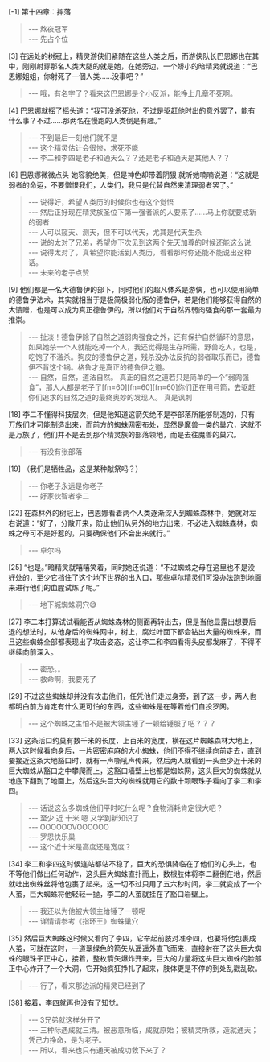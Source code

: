 
[-1] 第十四章：摔落
>--- 熬夜冠军<br>
>--- 先占个位<br>

[3] 在远处的树冠上，精灵游侠们紧随在这些人类之后，而游侠队长巴恩娜也在其中，刚刚射穿那名人类大腿的就是她，在她旁边，一个娇小的暗精灵就说道：“巴恩娜姐姐，你射死了一個人类……没事吧？”
>--- 哦，有名字了？看来这巴恩娜是个小反派，能挣上几章不死啊。<br>

[4] 巴恩娜就摇了摇头道：“我可没杀死他，不过是驱赶他时出的意外罢了，能有什么事？不过……那两名在慢跑的人类倒是有趣。”
>--- 不到最后一刻他们就不是<br>
>--- 这个精灵估计会很惨，求死不能<br>
>--- 李二和李四是老子和通天么？？还是老子和通天是其他人？？<br>

[6] 巴恩娜微微点头 她容貌绝美，但是神色却带着阴狠 就听她喃喃说道：“这就是弱者的命运，不要憎恨我们，人类们，我只是代替自然来清理弱者罢了。”
>--- 说得好，希望人类历的时候你也有这个觉悟<br>
>--- 然后正好现在精灵族圣位下第一强者派的人要来了……马上你就要成新的弱者<br>
>--- 人可以窥天、测天，但不可以代天，尤其是代天生杀<br>
>--- 说的太对了兄弟，希望你下次见到这两个先天加尊的时候还能这么说<br>
>--- 说得太对了，真希望你能活到人类历，看看那时你还能不能说出这种话。<br>
>--- 未来的老子点赞<br>

[9] 他们都是一名大德鲁伊的部下，同时他们的超凡体系是游侠，也可以使用简单的德鲁伊法术，其实就相当于是极简极弱化版的德鲁伊，若是他们能够获得自然的大馈赠，也是可以成为真正德鲁伊的，所以他们对于自然界弱肉强食的那一套最为推崇。
>--- 扯淡！德鲁伊除了自然之道弱肉强食之外，还有保护自然循环的意思，如果她杀一个人就能吃掉一个人，我还觉得是生存所需，野兽吃人，也是，吃饱了不滥杀。狗皮的德鲁伊之道，残杀没办法反抗的弱者取乐而已，德鲁伊不背这个锅。格鲁才是真正的德鲁伊之道。<br>
>--- 自然，自然，道法自然。    真正的自然之道若只是简单的一个“弱肉强食”，那人人都是老子了[fn=60][fn=60][fn=60]你们正在用弓箭，去驱赶你们追求的自然之道的最终奥妙的发现人。   真是讽刺<br>

[18] 李二不懂得科技层次，但是他知道这箭矢绝不是李部落所能够制造的，只有万族们才可能制造出来，而前方的蜘蛛网密布处，显然是魔兽一类的巢穴，这就不是万族了，他们并不是去到那个精灵族的部落领地，而是去往魔兽的巢穴。
>--- 有没有张部落<br>

[19] （我们是牺牲品，这是某种献祭吗？）
>--- 你老子永远是你老子<br>
>--- 好家伙智者李二<br>

[22] 在森林外的树冠上，巴恩娜看着两个人类逐渐深入到蜘蛛森林中，她就对左右说道：“好了，分散开来，防止他们从另外的地方出来，不必进入蜘蛛森林，蜘蛛之母可不是好惹的，只要确保他们不会出来就行。”
>--- 卓尔吗<br>

[25] “也是。”暗精灵就嘻嘻笑着，同时她还说道：“不过蜘蛛之母在这里也不是没好处的，至少它挡住了这个地下世界的出入口，那些卓尔精灵们可没办法跑到地面来进行他们的血腥试炼了呢。”
>--- 地下城蜘蛛洞穴😅<br>

[27] 李二本打算试试看能否从蜘蛛森林的侧面再转出去，但是当他显露出想要后退的想法时，从他身后的蜘蛛网中，树上，腐烂叶面下都会钻出大量的蜘蛛来，而且这些蜘蛛全部都表现出了攻击姿态，这让李二和李四看得头皮都发麻了，不得不继续向前深入。
>--- 密恐。。<br>
>--- 救命啊，我要死了<br>

[29] 不过这些蜘蛛却并没有攻击他们，任凭他们走过身旁，到了这一步，两人也都明白前方肯定有什么更可怕的东西，这些蜘蛛是在等着他们自投罗网。
>--- 这个蜘蛛之主怕不是被大领主锤了一顿给锤服了吧？？？<br>

[33] 这条活口约莫有数千米的长度，上百米的宽度，横在这片蜘蛛森林大地上，两人这时候看向身后，一片密密麻麻的大小蜘蛛，他们不得不继续向前走去，直到要接近这条大地豁口时，就有一声嘶吼声传来，然后两人就看到一头至少近十米的巨大蜘蛛从豁口之中攀爬而上，这豁口墙壁上也都是蜘蛛网，这头巨大的蜘蛛就从地底下翻到了地面上，然后这头巨大的蜘蛛就用它的数十颗眼珠子看向了李二和李四。
>--- 话说这么多蜘蛛他们平时吃什么呢？食物消耗肯定很大吧？<br>
>--- 至少 近 十米
嗯  又学到新知识了<br>
>--- OOOOOOVOOOOOO<br>
>--- 罗恩快乐巢<br>
>--- 这个近十米是高度还是宽度？<br>

[34] 李二和李四这时候连站都站不稳了，巨大的恐惧降临在了他们的心头上，也不等他们做出任何动作，这头巨大蜘蛛直扑而上，数根肢体将李二翻倒在地，然后就吐出蜘蛛丝将他包裹了起来，这一切不过只用了五六秒时间，李二就变成了一个人茧，巨大蜘蛛将他轻轻一抛，李二的人茧就挂在了豁口岩壁上。
>--- 我还以为他被大领主给锤了一顿呢<br>
>--- 详情请参考《指环王》蜘蛛巢穴<br>

[35] 然后巨大蜘蛛这时候又看向了李四，它举起前肢对准李四，也要将他包裹成人茧，可就在这时，一道翠绿色的箭矢从遥遥外直飞而来，直接射在了这头巨大蜘蛛的眼珠子正中心，接着，整枚箭矢爆炸开来，巨大的力量将这头巨大蜘蛛的脸部正中心炸开了一个大洞，它开始疯狂挣扎了起来，肢体更是不停的到处乱戳乱砍。
>--- 行了，看来那边派的精灵已经到了<br>

[38] 接着，李四就再也没有了知觉。
>--- 3兄弟就这样分开了<br>
>--- 三种际遇成就三清。被恶意所临，成就原始；被精灵所救，造就通天；凭己力挣命，是为老子。<br>
>--- 所以，看来也只有通天被成功救下来了？<br>
